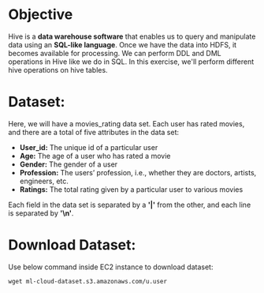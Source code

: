 # Objective
Hive is a **data warehouse software** that enables us to query and manipulate data using an **SQL-like language**. Once we have the data into HDFS, it becomes available for processing. We can perform DDL and DML operations in Hive like we do in SQL. In this exercise, we'll perform different hive operations on hive tables.

# Dataset:
Here, we will have a movies_rating data set. Each user has rated movies, and there are a total of five attributes in the data set: 
- **User_id:** The unique id of a particular user
- **Age:** The age of a user who has rated a movie
- **Gender:** The gender of a user
- **Profession:** The users’ profession, i.e., whether they are doctors, artists, engineers, etc.
- **Ratings:** The total rating given by a particular user to various movies

Each field in the data set is separated by a **'|'** from the other, and each line is separated by **'\n'**.

# Download Dataset:
Use below command inside EC2 instance to download dataset:

````
wget ml-cloud-dataset.s3.amazonaws.com/u.user
````



